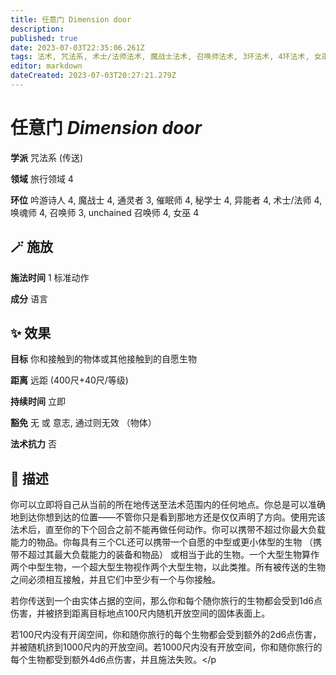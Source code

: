 ```yaml
---
title: 任意门 Dimension door
description: 
published: true
date: 2023-07-03T22:35:06.261Z
tags: 法术, 咒法系, 术士/法师法术, 魔战士法术, 召唤师法术, 3环法术, 4环法术, 女巫法术, 秘学士法术, unchained 召唤师法术, 吟游诗人法术, 异能者法术, 催眠师法术, 通灵者法术, 唤魂师法术, 传送, 旅行领域
editor: markdown
dateCreated: 2023-07-03T20:27:21.279Z
---
```


# **任意门** *Dimension door*

**学派** 咒法系 (传送) 

**领域** 旅行领域 4

**环位** 吟游诗人 4, 魔战士 4, 通灵者 3, 催眠师 4, 秘学士 4, 异能者 4, 术士/法师 4, 唤魂师 4, 召唤师 3, unchained 召唤师 4, 女巫 4

## 🪄 施放

**施法时间** 1 标准动作

**成分** 语言

## ✨ 效果 

**目标** 你和接触到的物体或其他接触到的自愿生物 

**距离** 远距 (400尺+40尺/等级)  

**持续时间** 立即 

**豁免** 无 或 意志, 通过则无效 （物体）

**法术抗力** 否

## 📖 描述

你可以立即将自己从当前的所在地传送至法术范围内的任何地点。你总是可以准确地到达你想到达的位置——不管你只是看到那地方还是仅仅声明了方向。使用完该法术后，直至你的下个回合之前不能再做任何动作。你可以携带不超过你最大负载能力的物品。你每具有三个CL还可以携带一个自愿的中型或更小体型的生物 （携带不超过其最大负载能力的装备和物品） 或相当于此的生物。一个大型生物算作两个中型生物，一个超大型生物视作两个大型生物，以此类推。所有被传送的生物之间必须相互接触，并且它们中至少有一个与你接触。

若你传送到一个由实体占据的空间，那么你和每个随你旅行的生物都会受到1d6点伤害，并被挤到距离目标地点100尺内随机开放空间的固体表面上。

若100尺内没有开阔空间，你和随你旅行的每个生物都会受到额外的2d6点伤害，并被随机挤到1000尺内的开放空间。若1000尺内没有开放空间，你和随你旅行的每个生物都受到额外4d6点伤害，并且施法失败。</p
    